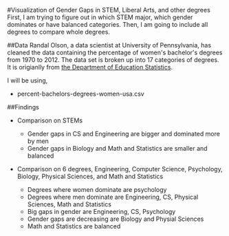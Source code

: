 #Visualization of Gender Gaps in STEM, Liberal Arts, and other degrees
First, I am trying to figure out in which STEM major, which gender dominates or have balanced categories.
Then, I am going to include all degrees to compare whole degrees.

##Data
Randal Olson, a data scientist at University of Pennsylvania, has cleaned the data containing the percentage of women's bachelor's degrees 
from 1970 to 2012. The data set is broken up into 17 categories of degrees. It is origianlly from [the Department of Education Statistics](http://nces.ed.gov/programs/digest/2013menu_tables.asp).

I will be using,
- percent-bachelors-degrees-women-usa.csv

##Findings
- Comparison on STEMs
  - Gender gaps in CS and Engineering are bigger and dominated more by men 
  - Gender gaps in Biology and Math and Statistics are smaller and balanced
  
- Comparison on 6 degrees, Engineering, Computer Science, Psychology, Biology, Physical Sciences, and Math and Statistics
  - Degrees where women dominate are psychology 
  - Degrees where men dominate are Engineering, CS, Physical Sciences, Math and Statistics
  - Big gaps in gender are Engineering, CS, Psychology
  - Gender gaps are decreasing are Biology and Physial Sciences 
  - Math and Statistics are balanced
